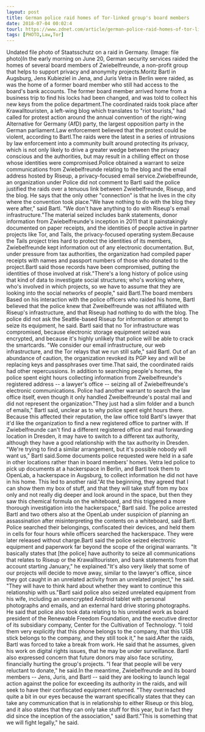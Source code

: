 ```yaml
---
layout: post
title: German police raid homes of Tor-linked group's board members
date: 2018-07-04 00:02:4
tourl: https://www.zdnet.com/article/german-police-raid-homes-of-tor-linked-groups-board-members/
tags: [PHOTO,Law,Tor]
---
```

Undated file photo of Staatsschutz on a raid in Germany. (Image: file photo)In the early morning on June 20, German security services raided the homes of several board members of Zwiebelfreunde, a non-profit group that helps to support privacy and anonymity projects.Moritz Bartl in Augsburg, Jens Kubieziel in Jena, and Juris Vetra in Berlin were raided, as was the home of a former board member who still had access to the board's bank accounts. The former board member arrived home from a business trip to find his locks had been changed, and was told to collect his new keys from the police department.The coordinated raids took place after Krawalltouristen, a left-wing blog which translates to "riot tourists," had called for protest action around the annual convention of the right-wing Alternative for Germany (AfD) party, the largest opposition party in the German parliament.Law enforcement believed that the protest could be violent, according to Bartl.The raids were the latest in a series of intrusions by law enforcement into a community built around protecting its privacy, which is not only likely to drive a greater wedge between the privacy conscious and the authorities, but may result in a chilling effect on those whose identities were compromised.Police obtained a warrant to seize communications from Zwiebelfreunde relating to the blog and the email address hosted by Riseup, a privacy-focused email service.Zwiebelfreunde, an organization under Police did not comment to Bartl said the police justified the raids over a tenuous link between Zwiebelfreunde, Riseup, and the blog. He says that the only other "connection" is that he lives in the city where the convention took place."We have nothing to do with the blog they were after," said Bartl. "We don't have anything to do with Riseup's email infrastructure."The material seized includes bank statements, donor information from Zwiebelfreunde's inception in 2011 that it painstakingly documented on paper receipts, and the identities of people active in partner projects like Tor, and Tails, the privacy-focused operating system.Because the Tails project tries hard to protect the identities of its members, Zwiebelfreunde kept information out of any electronic documentation. But, under pressure from tax authorities, the organization had compiled paper receipts with names and passport numbers of those who donated to the project.Bartl said those records have been compromised, putting the identities of those involved at risk."There's a long history of police using that kind of data to investigate social structures; who's working where, who's involved in which projects, so we have to assume that they are looking into the social networks of people," said Bartl.The board members Based on his interaction with the police officers who raided his home, Bartl believed that the police knew that Zweibelfreunde was not affiliated with Riseup's infrastructure, and that Riseup had nothing to do with the blog. The police did not ask the Seattle-based Riseup for information or attempt to seize its equipment, he said. Bartl said that no Tor infrastructure was compromised, because electronic storage equipment seized was encrypted, and because it's highly unlikely that police will be able to crack the smartcards. "We consider our email infrastructure, our web infrastructure, and the Tor relays that we run still safe," said Bartl. Out of an abundance of caution, the organization revoked its PGP key and will be replacing keys and passphrases over time.That said, the coordinated raids had other repercussions. In addition to searching people's homes, the police spent eight hours collecting information from Zweibelfreunde's registered address -- a lawyer's office -- seizing all of Zwiebelfreunde's electronic communications. Police had another warrant to search the law office itself, even though it only handled Zweibelfreunde's postal mail and did not represent the organization."They just had a slim folder and a bunch of emails," Bartl said, unclear as to why police spent eight hours there. Because this affected their reputation, the law office told Bartl's lawyer that it'd like the organization to find a new registered office to partner with. If Zwiebelfreunde can't find a different registered office and mail forwarding location in Dresden, it may have to switch to a different tax authority, although they have a good relationship with the tax authority in Dresden. "We're trying to find a similar arrangement, but it's possible nobody will want us," Bartl said.Some documents police requested were held in a safe in other locations rather than in board members' homes. Vetra led police to pick up documents at a hackerspace in Berlin, and Bartl took them to OpenLab, a hackerspace in Augsburg, to collect information he did not have in his home. This led to another raid."At the beginning, they agreed that I can show them my box of stuff, and that they will take stuff from my box only and not really dig deeper and look around in the space, but then they saw this chemical formula on the whiteboard, and this triggered a more thorough investigation into the hackerspace," Bartl said. The police arrested Bartl and two others also at the OpenLab under suspicion of planning an assassination after misinterpreting the contents on a whiteboard, said Bartl. Police searched their belongings, confiscated their devices, and held them in cells for four hours while officers searched the hackerspace. They were later released without charge.Bartl said the police seized electronic equipment and paperwork far beyond the scope of the original warrants. "It basically states that [the police] have authority to seize all communications that relates to Riseup or the Krawalltouristen, and bank statements from that account starting January," he explained."It's also very likely that some of our projects will decide to move away, similar to the lawyer's office, since they got caught in an unrelated activity from an unrelated project," he said. "They will have to think hard about whether they want to continue this relationship with us."Bartl said police also seized unrelated equipment from his wife, including an unencrypted Android tablet with personal photographs and emails, and an external hard drive storing photographs. He said that police also took data relating to his unrelated work as board president of the Renewable Freedom Foundation, and the executive director of its subsidiary company, Center for the Cultivation of Technology. "I told them very explicitly that this phone belongs to the company, that this USB stick belongs to the company, and they still took it," he said.After the raids, Bartl was forced to take a break from work. He said that he assumes, given his work on digital rights issues, that he may be under surveillance. Bartl also expressed concern that future donors may also face scrutiny, financially hurting the group's projects. "I fear that people will be very reluctant to donate," he said.In the meantime, Zwiebelfreunde and its board members -- Jens, Juris, and Bartl -- said they are looking to launch legal action against the police for exceeding its authority in the raids, and will seek to have their confiscated equipment returned. "They overreached quite a bit in our eyes because the warrant specifically states that they can take any communication that is in relationship to either Riseup or this blog, and it also states that they can only take stuff for this year, but in fact they did since the inception of the association," said Bartl."This is something that we will fight legally," he said.